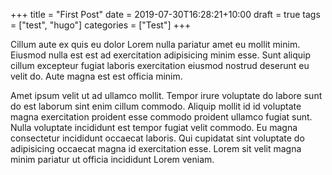 +++
title = "First Post"
date = 2019-07-30T16:28:21+10:00
draft = true
tags = ["test", "hugo"]
categories = ["Test"]
+++

Cillum aute ex quis eu dolor Lorem nulla pariatur amet eu mollit minim. Eiusmod nulla est est ad exercitation adipisicing minim esse. Sunt aliquip cillum excepteur fugiat laboris exercitation eiusmod nostrud deserunt eu velit do. Aute magna est est officia minim.

Amet ipsum velit ut ad ullamco mollit. Tempor irure voluptate do labore sunt do est laborum sint enim cillum commodo. Aliquip mollit id id voluptate magna exercitation proident esse commodo proident ullamco fugiat sunt. Nulla voluptate incididunt est tempor fugiat velit commodo. Eu magna consectetur incididunt occaecat laboris. Qui cupidatat sint voluptate do adipisicing occaecat magna id exercitation esse. Lorem sit velit magna minim pariatur ut officia incididunt Lorem veniam.